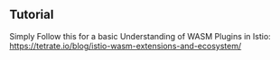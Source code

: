 ## Tutorial

Simply Follow this for a basic Understanding of WASM Plugins in Istio:
<https://tetrate.io/blog/istio-wasm-extensions-and-ecosystem/>
